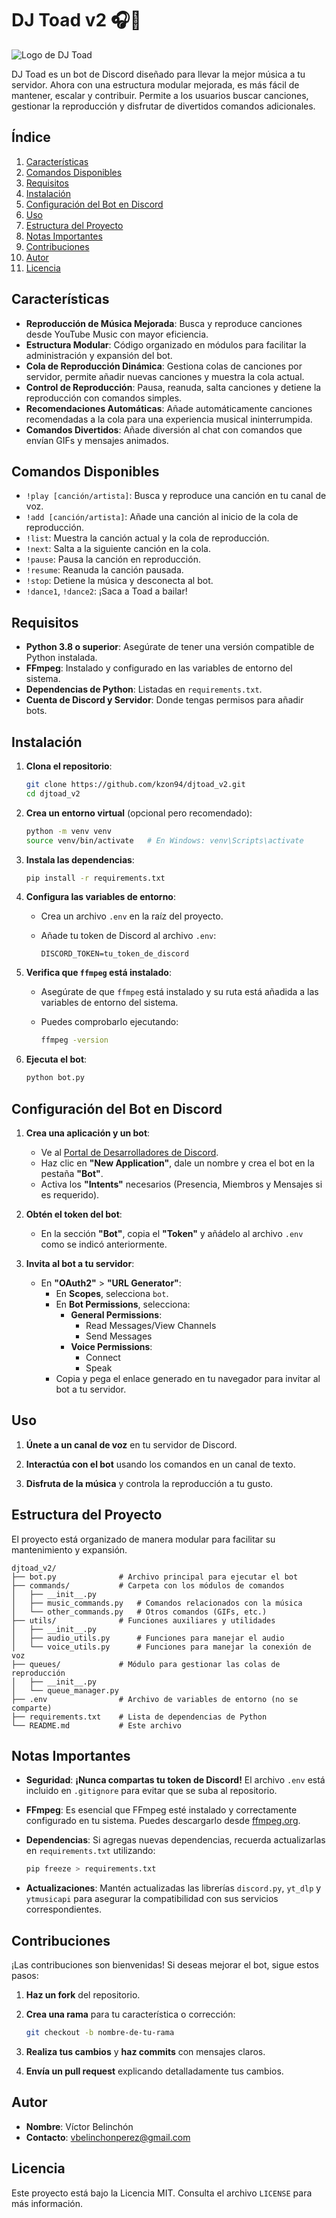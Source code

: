 # DJ Toad v2 🎧🐸

![Logo de DJ Toad](djtoad.jpg)

DJ Toad es un bot de Discord diseñado para llevar la mejor música a tu servidor. Ahora con una estructura modular mejorada, es más fácil de mantener, escalar y contribuir. Permite a los usuarios buscar canciones, gestionar la reproducción y disfrutar de divertidos comandos adicionales.

## Índice

1. [Características](#características)
2. [Comandos Disponibles](#comandos-disponibles)
3. [Requisitos](#requisitos)
4. [Instalación](#instalación)
5. [Configuración del Bot en Discord](#configuración-del-bot-en-discord)
6. [Uso](#uso)
7. [Estructura del Proyecto](#estructura-del-proyecto)
8. [Notas Importantes](#notas-importantes)
9. [Contribuciones](#contribuciones)
10. [Autor](#autor)
11. [Licencia](#licencia)

## Características

- **Reproducción de Música Mejorada**: Busca y reproduce canciones desde YouTube Music con mayor eficiencia.
- **Estructura Modular**: Código organizado en módulos para facilitar la administración y expansión del bot.
- **Cola de Reproducción Dinámica**: Gestiona colas de canciones por servidor, permite añadir nuevas canciones y muestra la cola actual.
- **Control de Reproducción**: Pausa, reanuda, salta canciones y detiene la reproducción con comandos simples.
- **Recomendaciones Automáticas**: Añade automáticamente canciones recomendadas a la cola para una experiencia musical ininterrumpida.
- **Comandos Divertidos**: Añade diversión al chat con comandos que envían GIFs y mensajes animados.

## Comandos Disponibles

- `!play [canción/artista]`: Busca y reproduce una canción en tu canal de voz.
- `!add [canción/artista]`: Añade una canción al inicio de la cola de reproducción.
- `!list`: Muestra la canción actual y la cola de reproducción.
- `!next`: Salta a la siguiente canción en la cola.
- `!pause`: Pausa la canción en reproducción.
- `!resume`: Reanuda la canción pausada.
- `!stop`: Detiene la música y desconecta al bot.
- `!dance1`, `!dance2`: ¡Saca a Toad a bailar!

## Requisitos

- **Python 3.8 o superior**: Asegúrate de tener una versión compatible de Python instalada.
- **FFmpeg**: Instalado y configurado en las variables de entorno del sistema.
- **Dependencias de Python**: Listadas en `requirements.txt`.
- **Cuenta de Discord y Servidor**: Donde tengas permisos para añadir bots.

## Instalación

1. **Clona el repositorio**:

   ```bash
   git clone https://github.com/kzon94/djtoad_v2.git
   cd djtoad_v2
   ```

2. **Crea un entorno virtual** (opcional pero recomendado):

   ```bash
   python -m venv venv
   source venv/bin/activate   # En Windows: venv\Scripts\activate
   ```

3. **Instala las dependencias**:

   ```bash
   pip install -r requirements.txt
   ```

4. **Configura las variables de entorno**:

   - Crea un archivo `.env` en la raíz del proyecto.
   - Añade tu token de Discord al archivo `.env`:

     ```env
     DISCORD_TOKEN=tu_token_de_discord
     ```

5. **Verifica que `ffmpeg` está instalado**:

   - Asegúrate de que `ffmpeg` está instalado y su ruta está añadida a las variables de entorno del sistema.
   - Puedes comprobarlo ejecutando:

     ```bash
     ffmpeg -version
     ```

6. **Ejecuta el bot**:

   ```bash
   python bot.py
   ```

## Configuración del Bot en Discord

1. **Crea una aplicación y un bot**:

   - Ve al [Portal de Desarrolladores de Discord](https://discord.com/developers/applications).
   - Haz clic en **"New Application"**, dale un nombre y crea el bot en la pestaña **"Bot"**.
   - Activa los **"Intents"** necesarios (Presencia, Miembros y Mensajes si es requerido).

2. **Obtén el token del bot**:

   - En la sección **"Bot"**, copia el **"Token"** y añádelo al archivo `.env` como se indicó anteriormente.

3. **Invita al bot a tu servidor**:

   - En **"OAuth2"** > **"URL Generator"**:
     - En **Scopes**, selecciona `bot`.
     - En **Bot Permissions**, selecciona:
       - **General Permissions**:
         - Read Messages/View Channels
         - Send Messages
       - **Voice Permissions**:
         - Connect
         - Speak
     - Copia y pega el enlace generado en tu navegador para invitar al bot a tu servidor.

## Uso

1. **Únete a un canal de voz** en tu servidor de Discord.

2. **Interactúa con el bot** usando los comandos en un canal de texto.

3. **Disfruta de la música** y controla la reproducción a tu gusto.

## Estructura del Proyecto

El proyecto está organizado de manera modular para facilitar su mantenimiento y expansión.

```
djtoad_v2/
├── bot.py              # Archivo principal para ejecutar el bot
├── commands/           # Carpeta con los módulos de comandos
│   ├── __init__.py
│   ├── music_commands.py   # Comandos relacionados con la música
│   └── other_commands.py   # Otros comandos (GIFs, etc.)
├── utils/              # Funciones auxiliares y utilidades
│   ├── __init__.py
│   ├── audio_utils.py      # Funciones para manejar el audio
│   └── voice_utils.py      # Funciones para manejar la conexión de voz
├── queues/             # Módulo para gestionar las colas de reproducción
│   ├── __init__.py
│   └── queue_manager.py
├── .env                # Archivo de variables de entorno (no se comparte)
├── requirements.txt    # Lista de dependencias de Python
└── README.md           # Este archivo
```

## Notas Importantes

- **Seguridad**: **¡Nunca compartas tu token de Discord!** El archivo `.env` está incluido en `.gitignore` para evitar que se suba al repositorio.
- **FFmpeg**: Es esencial que FFmpeg esté instalado y correctamente configurado en tu sistema. Puedes descargarlo desde [ffmpeg.org](https://ffmpeg.org/).
- **Dependencias**: Si agregas nuevas dependencias, recuerda actualizarlas en `requirements.txt` utilizando:

  ```bash
  pip freeze > requirements.txt
  ```

- **Actualizaciones**: Mantén actualizadas las librerías `discord.py`, `yt_dlp` y `ytmusicapi` para asegurar la compatibilidad con sus servicios correspondientes.

## Contribuciones

¡Las contribuciones son bienvenidas! Si deseas mejorar el bot, sigue estos pasos:

1. **Haz un fork** del repositorio.

2. **Crea una rama** para tu característica o corrección:

   ```bash
   git checkout -b nombre-de-tu-rama
   ```

3. **Realiza tus cambios** y **haz commits** con mensajes claros.

4. **Envía un pull request** explicando detalladamente tus cambios.

## Autor

- **Nombre**: Víctor Belinchón
- **Contacto**: [vbelinchonperez@gmail.com](mailto:vbelinchonperez@gmail.com)

## Licencia

Este proyecto está bajo la Licencia MIT. Consulta el archivo `LICENSE` para más información.
